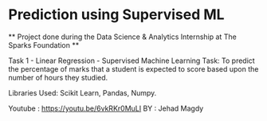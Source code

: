 # Prediction using Supervised ML
** Project done during the Data Science & Analytics Internship at The Sparks Foundation **

Task 1 - Linear Regression - Supervised Machine Learning
Task: To predict the percentage of marks that a student is expected to score based upon the number of hours they studied.

Libraries Used: Scikit Learn, Pandas, Numpy.

Youtube : https://youtu.be/6vkRKr0MuLI
BY : Jehad Magdy 
